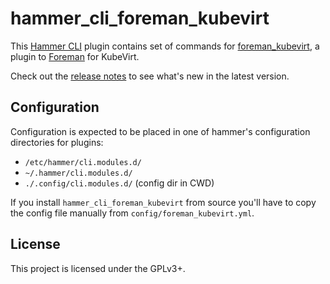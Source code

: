 hammer_cli_foreman_kubevirt 
=========================================

This [Hammer CLI](https://github.com/theforeman/hammer-cli) plugin contains
set of commands for [foreman_kubevirt](https://github.com/theforeman/foreman_kubevirt),
a plugin to [Foreman](http://theforeman.org/) for KubeVirt.

Check out the [release notes](CHANGELOG.md#release-notes) to see what's new in the latest version.

Configuration
-------------

Configuration is expected to be placed in one of hammer's configuration directories for plugins:
- `/etc/hammer/cli.modules.d/`
- `~/.hammer/cli.modules.d/`
- `./.config/cli.modules.d/` (config dir in CWD)

If you install `hammer_cli_foreman_kubevirt` from source you'll have to copy the config file manually
from `config/foreman_kubevirt.yml`.

License
-------

This project is licensed under the GPLv3+.